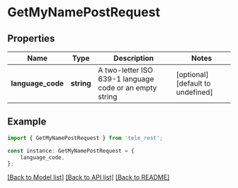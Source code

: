 # GetMyNamePostRequest


## Properties

Name | Type | Description | Notes
------------ | ------------- | ------------- | -------------
**language_code** | **string** | A two-letter ISO 639-1 language code or an empty string | [optional] [default to undefined]

## Example

```typescript
import { GetMyNamePostRequest } from 'tele_rest';

const instance: GetMyNamePostRequest = {
    language_code,
};
```

[[Back to Model list]](../README.md#documentation-for-models) [[Back to API list]](../README.md#documentation-for-api-endpoints) [[Back to README]](../README.md)

